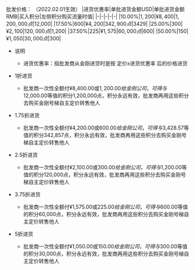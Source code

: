 批发价格：
（2022.02.01生效）
|进货优惠率|单批进货金额USD|单批进货金额RMB|买入积分|左侧积分购买流量时值|
|-|-|-|-|-|
|10.00%|$1,200|¥8,400|1,200,000点|$12,000|
|17.50%|$600|¥4,200|342,900点|$3429|
|25.00%|$300|¥2,100|120,000点|$1,200|
|37.50%|$225|¥1,575|60,000点|$600|
|50.00%|$150|¥1,050|30,000点|$300|

- 说明
  - 进货优惠率：指批发商从金刚进贷时是按 定价x进货优惠率 后的价格进货




- 1折进货
  - 批发商一次性全额付¥8,400.00或$1,200.00给金刚公司，可得与$12,000.00等值的积分1,200,000点，积分永远有效，批发商再用这些积分去购买金刚号梯自主定价转售他人

- 1.75折进货
  - 批发商一次性全额付¥4,200.00或$600.00给金刚公司，可得与$3,428.57等值的积分342,857点，积分永远有效，批发商再用这些积分去购买金刚号梯自主定价转售他人

- 2.5折进货
  - 批发商一次性全额付¥2,100.00或$300.00给金刚公司，可得与$1,200.00等值的积分120,000点，积分永远有效，批发商再用这些积分去购买金刚号梯自主定价转售他人

- 3.75折进货
  - 批发商一次性全额付¥1,575.00或$225.00给金刚公司，可得与$600.00等值的积分60,000点，积分永远有效，批发商再用这些积分去购买金刚号梯自主定价转售他人

- 5折进货
  - 批发商一次性全额付¥1,050.00或$150.00给金刚公司，可得与$300.00等值的积分30,000点，积分永远有效，批发商再用这些积分去购买金刚号梯自主定价转售他人
